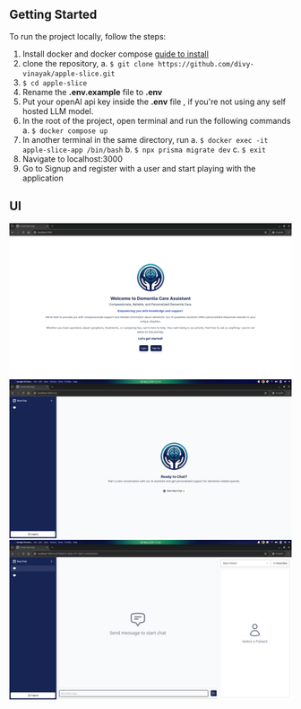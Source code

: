 ## Getting Started

To run the project locally, follow the steps:

1. Install docker and docker compose [guide to install](https://docs.docker.com/desktop/install/ubuntu/)
2. clone the repository,
     a. `$ git clone https://github.com/divy-vinayak/apple-slice.git`
3. `$ cd apple-slice`
4. Rename the **.env.example** file to **.env**
5. Put your openAI api key inside the **.env** file , if you're not using any self hosted LLM model.
6. In the root of the project, open terminal and run the following commands
   a. `$ docker compose up`
7. In another terminal in the same directory, run
   a. `$ docker exec -it apple-slice-app /bin/bash`
   b. `$ npx prisma migrate dev`
   c. `$ exit`
8. Navigate to localhost:3000
9. Go to Signup and register with a user and start playing with the application

## UI

![alt text](./public/image.png)
![alt text](./public/image-1.png)
![alt text](./public/image-2.png)
